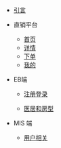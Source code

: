 - [引言](README.md)

- 直销平台

  - [首页](m/home.md)
  - [详情](m/hotel.md)
  - [下单](m/order.md)
  - [我的](m/my.md)
  
  
  
- EB端

  - [注册登录](eb/account.md)
  
  - [医居和房型](eb/roomtype.md)
  
  
  
- MIS 端

  - [用户相关](mis/member.md)

